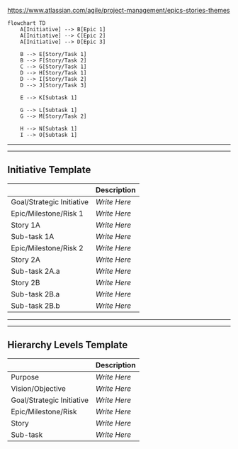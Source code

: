 https://www.atlassian.com/agile/project-management/epics-stories-themes


```mermaid
flowchart TD
    A[Initiative] --> B[Epic 1]
    A[Initiative] --> C[Epic 2]
    A[Initiative] --> D[Epic 3]

    B --> E[Story/Task 1]
    B --> F[Story/Task 2]
    C --> G[Story/Task 1]
    D --> H[Story/Task 1]
    D --> I[Story/Task 2]
    D --> J[Story/Task 3]

    E --> K[Subtask 1]

    G --> L[Subtask 1]
    G --> M[Story/Task 2]

    H --> N[Subtask 1]
    I --> O[Subtask 1]
```
---
---
## Initiative Template

||Description|
|---|---|
|Goal/Strategic Initiative|_Write Here_|
|Epic/Milestone/Risk 1|_Write Here_|
|Story 1A|_Write Here_|
|Sub-task 1A|_Write Here_|
|Epic/Milestone/Risk 2|_Write Here_|
|Story 2A|_Write Here_|
|Sub-task 2A.a|_Write Here_|
|Story 2B|_Write Here_|
|Sub-task 2B.a|_Write Here_|
|Sub-task 2B.b|_Write Here_|

---
---
## Hierarchy Levels Template

||Description|
|---|---|
|Purpose|_Write Here_|
|Vision/Objective|_Write Here_|
|Goal/Strategic Initiative|_Write Here_|
|Epic/Milestone/Risk|_Write Here_|
|Story|_Write Here_|
|Sub-task|_Write Here_|


